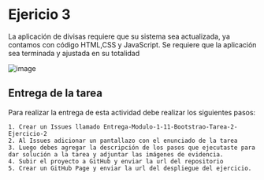 # Ejericio 3

La aplicación de divisas requiere que su sistema sea actualizada, ya contamos con código HTML,CSS y JavaScript. Se requiere que la aplicación sea terminada y ajustada en su totalidad

![image](https://user-images.githubusercontent.com/88691843/131439289-92320928-9fa5-47ff-9e40-907981d088a6.png)

## Entrega de la tarea

Para realizar la entrega de esta actividad debe realizar los siguientes pasos:

    1. Crear un Issues llamado Entrega-Modulo-1-11-Bootstrao-Tarea-2-Ejercicio-2
    2. Al Issues adicionar un pantallazo con el enunciado de la tarea
    3. Luego debes agregar la descripción de los pasos que ejecutaste para dar solución a la tarea y adjuntar las imágenes de evidencia.
    4. Subir el proyecto a GitHub y enviar la url del repositorio
    5. Crear un GitHub Page y enviar la url del despliegue del ejercicio.

